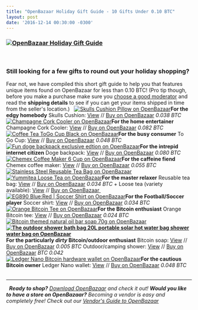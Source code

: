 ```yaml
---
title: "OpenBazaar Holiday Gift Guide - 10 Gifts Under 0.10 BTC" 
layout: post
date: '2016-12-14 00:30:00 -0300'
---
```

        
### [![OpenBazaar Holiday Gift Guide](https://blog.openbazaar.org/wp-content/uploads/2016/12/OpenBazaar-Holiday-Gift-Guide.png)](https://blog.openbazaar.org/wp-content/uploads/2016/12/OpenBazaar-Holiday-Gift-Guide.png)

 

### Still looking for a few gifts to round out your holiday shopping?

Fear not, we have compiled this short gift guide to help you that features unique items found on OpenBazaar for less than 0.10 BTC! (Pro tip though, before you make a purchase make sure you [choose a good moderator](https://blog.openbazaar.org/how-to-choose-a-good-moderator-on-openbazaar/#.WFGf9qIrKV4) and read the **shipping details** to see if you can get your items shipped in time from the seller's location.)   [![Skulls Cushion Pillow on OpenBazaar](https://blog.openbazaar.org/wp-content/uploads/2016/12/Skulls-Cushion-Pillow-on-OpenBazaar-150x150.jpg)](https://duosear.ch/5fc192020d934189d5e1696c8e4ef561514b4e2d/listing/bf219021220f80e869fad7bd6f29f47e9bd7ebda)**For the edgy homebody** Skulls Cushion: [View](https://duosear.ch/5fc192020d934189d5e1696c8e4ef561514b4e2d/listing/bf219021220f80e869fad7bd6f29f47e9bd7ebda) // [Buy on OpenBazaar](ob://5fc192020d934189d5e1696c8e4ef561514b4e2d/listing/bf219021220f80e869fad7bd6f29f47e9bd7ebda) _0.038 BTC_       [![Champagne Cork Cooler on OpenBazaar](https://blog.openbazaar.org/wp-content/uploads/2016/12/Champagne-Cork-Cooler-on-OpenBazaar-150x150.jpg)](https://duosear.ch/5fc192020d934189d5e1696c8e4ef561514b4e2d/listing/7e7995b7bb84d7c2258861228c571330aa179e60)**For the home entertainer** Champagne Cork Cooler: [View](https://duosear.ch/5fc192020d934189d5e1696c8e4ef561514b4e2d/listing/7e7995b7bb84d7c2258861228c571330aa179e60) // [Buy on OpenBazaar](ob://5fc192020d934189d5e1696c8e4ef561514b4e2d/listing/7e7995b7bb84d7c2258861228c571330aa179e60) _0.082 BTC_       [![Coffee Tea ToGo Cup Black on OpenBazaar](https://blog.openbazaar.org/wp-content/uploads/2016/12/Coffee-Tea-ToGo-Cup-Black-on-OpenBazaar-150x150.jpg)](https://duosear.ch/@evasolo/listing/fae7248a8826aaa10cf4a09fddd41c0cd27796a2)**For the busy consumer** To Go Cup: [View](https://duosear.ch/@evasolo/listing/fae7248a8826aaa10cf4a09fddd41c0cd27796a2) // [Buy on OpenBazaar](ob://e62977c112cd1b5ebb94d63a1c5e0b6f4958ca64/listing/fae7248a8826aaa10cf4a09fddd41c0cd27796a2) _0.048 BTC_       [![Fun doge backpack exclusive edtion on OpenBazaar](https://blog.openbazaar.org/wp-content/uploads/2016/12/Fun-doge-backpack-exclusive-edtion-on-OpenBazaar-150x150.jpg)](https://duosear.ch/a930c023c05be077f2bdb56b68f91ba68f4aa5df/listing/805309ab3bc81c16046153d4cccaf8d028b863c7)**For the intrepid internet citizen** Doge backpack: [View](https://duosear.ch/a930c023c05be077f2bdb56b68f91ba68f4aa5df/listing/805309ab3bc81c16046153d4cccaf8d028b863c7) // [Buy on OpenBazaar](ob://a930c023c05be077f2bdb56b68f91ba68f4aa5df/listing/805309ab3bc81c16046153d4cccaf8d028b863c7) _0.080 BTC_       [![Chemex Coffee Maker 6 Cup on OpenBazaar](https://blog.openbazaar.org/wp-content/uploads/2016/12/Chemex-Coffee-Maker-6-Cup-on-OpenBazaar-150x150.jpg)](https://duosear.ch/8326633947d7a4b0d304bc459385596da3a2fbc8/listing/1ab0ea9f32b0e769b858e7861d34cffd32d37d35)**For the caffeine fiend** Chemex coffee maker: [View](https://duosear.ch/8326633947d7a4b0d304bc459385596da3a2fbc8/listing/1ab0ea9f32b0e769b858e7861d34cffd32d37d35) // [Buy on OpenBazaar](ob://8326633947d7a4b0d304bc459385596da3a2fbc8/listing/1ab0ea9f32b0e769b858e7861d34cffd32d37d35) _0.055 BTC_       [![Stainless Steel Reusable Tea Bag on OpenBazaar](https://blog.openbazaar.org/wp-content/uploads/2016/12/Stainless-Steel-Reusable-Tea-Bag-on-OpenBazaar-150x150.jpg)](https://duosear.ch/@evasolo/listing/a1cb487c67769f8f65b606249a02112d4ac49caa) [![Yummitea Loose Tea on OpenBazaar](https://blog.openbazaar.org/wp-content/uploads/2016/12/Yummitea-Loose-Tea-on-OpenBazaar-150x150.jpg)](https://duosear.ch/@yummitea)**For the master relaxer** Reusable tea bag: [View](https://duosear.ch/@evasolo/listing/a1cb487c67769f8f65b606249a02112d4ac49caa) // [Buy on OpenBazaar](ob://e62977c112cd1b5ebb94d63a1c5e0b6f4958ca64/listing/a1cb487c67769f8f65b606249a02112d4ac49caa) _0.034 BTC_ [](ob://e62977c112cd1b5ebb94d63a1c5e0b6f4958ca64/listing/a1cb487c67769f8f65b606249a02112d4ac49caa) \+ Loose tea (variety available): [View](https://duosear.ch/@yummitea) // [Buy on OpenBazaar ](ob://@yummitea/store)       [![EG890 Blue:Red | Soccer Shirt on OpenBazaar](https://blog.openbazaar.org/wp-content/uploads/2016/12/EG890-BlueRed-Soccer-Shirt-on-OpenBazaar-150x150.jpg)](https://duosear.ch/@soccershirts/listing/70dc51c9b1bb19eefa874c22dbfc5903db8626fa)**For the Football/Soccer player** Soccer shirt: [View](https://duosear.ch/@soccershirts/listing/70dc51c9b1bb19eefa874c22dbfc5903db8626fa) // [Buy on OpenBazaar](ob://ce77c1aa83e4e639761f4d5c9c63c8dd47a479f9/listing/70dc51c9b1bb19eefa874c22dbfc5903db8626fa) _0.034 BTC_       [![Orange Bitcoin Tee on OpenBazaar](https://blog.openbazaar.org/wp-content/uploads/2016/12/Orange-Bitcoin-Tee-on-OpenBazaar-150x150.jpg)](https://duosear.ch/@TheBitcoinStore/listing/3503bc109b83d3e9ef4ab3e22dd82095eb8e982a)**For the Bitcoin enthusiast** Orange Bitcoin tee: [View](https://duosear.ch/@TheBitcoinStore/listing/3503bc109b83d3e9ef4ab3e22dd82095eb8e982a) // [Buy on OpenBazaar](ob://8d4d764da095f4d6afdcf79278cf1083a90c73ef/listing/3503bc109b83d3e9ef4ab3e22dd82095eb8e982a) _0.024 BTC_       [![Bitcoin themed natural oil bar soap 70g on OpenBazaar](https://blog.openbazaar.org/wp-content/uploads/2016/12/Bitcoin-themed-natural-oil-bar-soap-70g-on-OpenBazaar-150x150.jpg)](https://duosear.ch/@denarium/listing/eade0c8663701e97cd5c72656c48401ede9c39fb)**[![The outdoor shower bath bag 20L portable solar hot water bag shower water bag on OpenBazaar](https://blog.openbazaar.org/wp-content/uploads/2016/12/The-outdoor-shower-bath-bag-20L-portable-solar-hot-water-bag-shower-water-bag--150x150.jpg)](https://duosear.ch/d99c9d364ce327d33c69960f64db1fa2d2e9f936/listing/ae96e7f2c6beb786f8680b8cf178a22062dd7391)** **For the particularly _dirty_ Bitcoin/outdoor enthusiast** Bitcoin soap: [View](https://duosear.ch/@denarium/listing/eade0c8663701e97cd5c72656c48401ede9c39fb) // [Buy on OpenBazaar](ob://3956eee0d62c91feccba62abb834e716e0f0021e/listing/eade0c8663701e97cd5c72656c48401ede9c39fb) _0.005 BTC_ Outdoor/camping shower: [View](https://duosear.ch/d99c9d364ce327d33c69960f64db1fa2d2e9f936/listing/ae96e7f2c6beb786f8680b8cf178a22062dd7391) // [Buy on OpenBazaar](ob://d99c9d364ce327d33c69960f64db1fa2d2e9f936/listing/ae96e7f2c6beb786f8680b8cf178a22062dd7391) _BTC 0.042_     [![Ledger Nano Bitcoin hardware wallet on OpenBazaar](https://blog.openbazaar.org/wp-content/uploads/2016/12/Ledger-Nano-Bitcoin-hardware-wallet-on-OpenBazaar-150x150.jpg)](https://duosear.ch/f71cc867c98c171ddbf0d093c3f1046294e81279/listing/6c3559ba084069ddc464000b488568d78f44a580)**For the cautious Bitcoin owner** Ledger Nano wallet: [View](https://duosear.ch/f71cc867c98c171ddbf0d093c3f1046294e81279/listing/6c3559ba084069ddc464000b488568d78f44a580) // [Buy on OpenBazaar](ob://f71cc867c98c171ddbf0d093c3f1046294e81279/listing/6c3559ba084069ddc464000b488568d78f44a580) _0.048 BTC_      

* * *

  _**Ready to shop?**_ _[Download OpenBazaar](http://openbazaar.org) and check it out!_ _**Would you like to have a store on OpenBazaar?** Becoming a vendor is easy and completely free! Check out our [Vendor's Guide to OpenBazaar](https://blog.openbazaar.org/vendors-guide-to-openbazaar/)_
